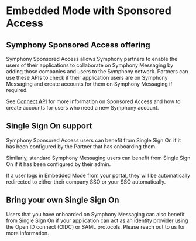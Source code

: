 # Embedded Mode with Sponsored Access

## Symphony Sponsored Access offering

Symphony Sponsored Access allows Symphony partners to enable the users of their applications to collaborate on Symphony Messaging by adding those companies and users to the Symphony network. Partners can use these APIs to check if their application users are on Symphony Messaging and create accounts for them on Symphony Messaging if required.

See [Connect API](https://docs.developers.symphony.com/symphony-rest-api/symphony-channel-connect-rest-api) for more information on Sponsored Access and how to create accounts for users who need a new Symphony account.&#x20;

## Single Sign On support

Symphony Sponsored Access users can benefit from Single Sign On if it has been configured by the Partner that has onboarding them.

Similarly, standard Symphony Messaging users can benefit from Single Sign On if it has been configured by their admin.

If a user logs in Embedded Mode from your portal, they will be automatically redirected to either their company SSO or your SSO automatically.

## Bring your own Single Sign On

Users that you have onboarded on Symphony Messaging can also benefit from Single Sign On if your application can act as an identity provider using the Open ID connect (OIDC) or SAML protocols. Please reach out to us for more information.
